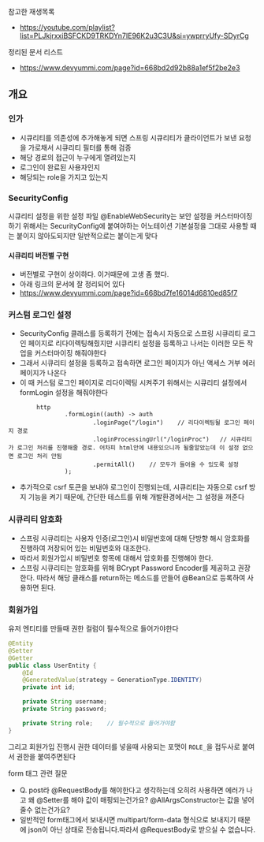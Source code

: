 참고한 재생목록
- https://youtube.com/playlist?list=PLJkjrxxiBSFCKD9TRKDYn7IE96K2u3C3U&si=ywprryUfy-SDyrCg

정리된 문서 리스트
- https://www.devyummi.com/page?id=668bd2d92b88a1ef5f2be2e3

## 개요

### 인가
- 시큐리티를 의존성에 추가해놓게 되면 스프링 시큐리티가 클라이언트가 보낸 요청을 가로채서 시큐리티 필터를 통해 검증
- 해당 경로의 접근이 누구에게 열려있는지
- 로그인이 완료된 사용자인지
- 해당되는 role을 가지고 있는지

### SecurityConfig
시큐리티 설정을 위한 설정 파일
@EnableWebSecurity는 보안 설정을 커스터마이징하기 위해서는 SecurityConfig에 붙여야하는 어노테이션
기본설정을 그대로 사용할 때는 붙이지 않아도되지만 일반적으로는 붙이는게 맞다

#### 시큐리티 버전별 구현
- 버전별로 구현이 상이하다. 이거때문에 고생 좀 했다.
- 아래 링크의 문서에 잘 정리되어 있다
- https://www.devyummi.com/page?id=668bd7fe16014d6810ed85f7

### 커스텀 로그인 설정
- SecurityConfig 클래스를 등록하기 전에는 접속시 자동으로 스프링 시큐리티 로그인 페이지로 리다이렉팅해줬지만 시큐리티 설정을 등록하고 나서는 이러한 모든 작업을 커스터마이징 해줘야한다
- 그래서 시큐리티 설정을 등록하고 접속하면 로그인 페이지가 아닌 액세스 거부 에러 페이지가 나온다
- 이 때 커스텀 로그인 페이지로 리다이렉팅 시켜주기 위해서는 시큐리티 설정에서 formLogin 설정을 해줘야한다
```agsl
        http
                .formLogin((auth) -> auth
                        .loginPage("/login")    // 리다이렉팅될 로그인 페이지 경로
                        .loginProcessingUrl("/loginProc")   // 시큐리티가 로그인 처리를 진행해줄 경로. 어차피 html안에 내용있으니까 될줄알았는데 이 설정 없으면 로그인 처리 안됨
                        .permitAll()    // 모두가 들어올 수 있도록 설정
                );
```
- 추가적으로 csrf 토큰을 보내야 로그인이 진행되는데, 시큐리티는 자동으로 csrf 방지 기능을 켜기 때문에, 간단한 테스트를 위해 개발환경에서는 그 설정을 꺼준다

### 시큐리티 암호화
- 스프링 시큐리티는 사용자 인증(로그인)시 비밀번호에 대해 단방향 해시 암호화를 진행하여 저장되어 있는 비밀번호와 대조한다.
- 따라서 회원가입시 비밀번호 항목에 대해서 암호화를 진행해야 한다.
- 스프링 시큐리티는 암호화를 위해 BCrypt Password Encoder를 제공하고 권장한다. 따라서 해당 클래스를 return하는 메소드를 만들어 @Bean으로 등록하여 사용하면 된다.

### 회원가입
유저 엔티티를 만들때 권한 컬럼이 필수적으로 들어가야한다
```JAVA
@Entity
@Setter
@Getter
public class UserEntity {
    @Id
    @GeneratedValue(strategy = GenerationType.IDENTITY)
    private int id;

    private String username;
    private String password;

    private String role;    // 필수적으로 들어가야함
}
```
그리고 회원가입 진행시 권한 데이터를 넣을때 사용되는 포맷이 `ROLE_`을 접두사로 붙여서 권한을 붙여주면된다

form 태그 관련 질문
- Q. post라 @RequestBody를 해야한다고 생각하는데 오히려 사용하면 에러가 나고 왜 @Setter를 해야 값이 매핑되는건가요? @AllArgsConstructor는 값을 넣어줄수 없는건가요?
- 일반적인 form태그에서 보내시면 multipart/form-data 형식으로 보내지기 때문에 json이 아닌 상태로 전송됩니다.따라서 @RequestBody로 받으실 수 없습니다.